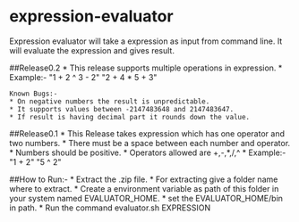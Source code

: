 expression-evaluator
====================
Expression evaluator will take a expression as input from command line. It will evaluate the expression and gives result.

##Release0.2
    * This release supports multiple operations in expression.
    * Example:-
        "1 + 2 ^ 3 - 2"
        "2 + 4 * 5 + 3"

    Known Bugs:-
    * On negative numbers the result is unpredictable.
    * It supports values between -2147483648 and 2147483647.
    * If result is having decimal part it rounds down the value.

##Release0.1
    * This Release takes expression which has one operator and two numbers.
    * There must be a space between each number and operator.
    * Numbers should be positive.
    * Operators allowed are +,-,*,/,^
    * Example:-
        "1 + 2"
        "5 ^ 2"

##How to Run:-
        * Extract the .zip file.
        * For extracting give a folder name where to extract.
        * Create a environment variable as path of this folder in your system named EVALUATOR_HOME.
        * set the EVALUATOR_HOME/bin in path.
        * Run the command
            evaluator.sh EXPRESSION



